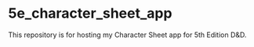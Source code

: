 # 5e_character_sheet_app
This repository is for hosting my Character Sheet app for 5th Edition D&amp;D.

